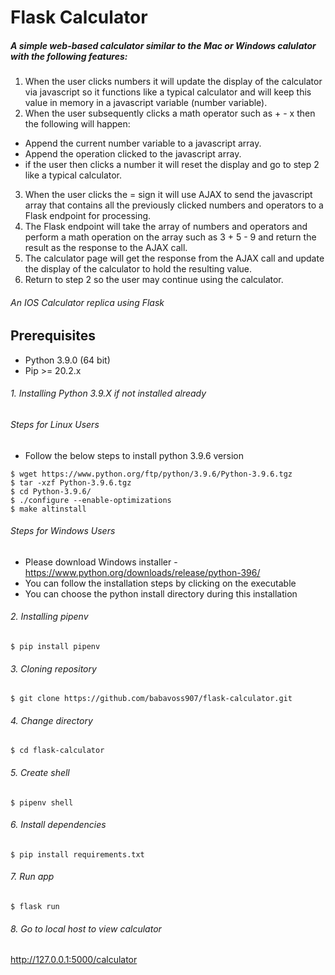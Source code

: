 # Flask Calculator

##### A simple web-based calculator similar to the Mac or Windows calulator with the following features:

1. When the user clicks numbers it will update the display of the calculator via
javascript so it functions like a typical calculator and will keep this value in
memory in a javascript variable (number variable).
2. When the user subsequently clicks a math operator such as + - x then the
following will happen:
- Append the current number variable to a javascript array.
- Append the operation clicked to the javascript array.
- if the user then clicks a number it will reset the display and   go to step 2 like a typical calculator.
3. When the user clicks the = sign it will use AJAX to send the javascript array that
contains all the previously clicked numbers and operators to a Flask endpoint for
processing.
4. The Flask endpoint will take the array of numbers and operators and perform a
math operation on the array such as 3 + 5 - 9 and return the result as the
response to the AJAX call.
5. The calculator page will get the response from the AJAX call and update the
display of the calculator to hold the resulting value.
6. Return to step 2 so the user may continue using the calculator.

###### An IOS Calculator replica using Flask

## Prerequisites

- Python 3.9.0 (64 bit)
- Pip >= 20.2.x

###### 1. Installing Python 3.9.X if not installed already

###### Steps for Linux Users

- Follow the below steps to install python 3.9.6 version

```
$ wget https://www.python.org/ftp/python/3.9.6/Python-3.9.6.tgz
$ tar -xzf Python-3.9.6.tgz
$ cd Python-3.9.6/
$ ./configure --enable-optimizations
$ make altinstall
```

###### Steps for Windows Users

- Please download Windows installer - https://www.python.org/downloads/release/python-396/
- You can follow the installation steps by clicking on the executable
- You can choose the python install directory during this installation

###### 2. Installing pipenv

```
$ pip install pipenv
```

###### 3. Cloning repository

```
$ git clone https://github.com/babavoss907/flask-calculator.git
```

###### 4. Change directory

```
$ cd flask-calculator
```

###### 5. Create shell

```
$ pipenv shell
```

###### 6. Install dependencies

```
$ pip install requirements.txt
```

###### 7. Run app

```
$ flask run
```

###### 8. Go to local host to view calculator

http://127.0.0.1:5000/calculator